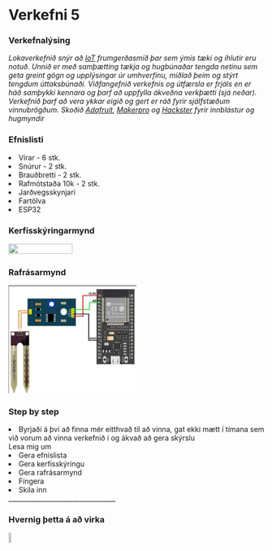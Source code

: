 <h1>Verkefni 5</h1>

<h3>Verkefnalýsing</h3>

_Lokaverkefnið snýr að [IoT](https://en.wikipedia.org/wiki/Internet_of_things) frumgerðasmíð þar sem ýmis tæki og íhlutir eru notuð. Unnið er með samþætting tækja og hugbúnaðar tengda netinu sem geta greint gögn og upplýsingar úr umhverfinu, miðlað þeim og stýrt tengdum úttaksbúnaði.
Viðfangefnið verkefnis og útfærsla er frjáls en er háð samþykki kennara og þarf að uppfylla ákveðna verkþætti (sjá neðar).
Verkefnið þarf að vera ykkar eigið og gert er ráð fyrir sjálfstæðum vinnubrögðum. Skoðið [Adafruit](https://learn.adafruit.com), [Makerpro](https://maker.pro) og [Hackster](https://www.hackster.io) fyrir innblástur og hugmyndir_


<h3>Efnislisti</h3> 

 <li>Vírar - 6 stk.</li>
 <li>Snúrur - 2 stk.</li>
 <li>Brauðbretti - 2 stk.</li>
 <li>Rafmótstaða 10k - 2 stk.</li>
 <li>Jarðvegsskynjari</li>
 <li>Fartölva</li> 
 <li>ESP32</li>

 
<h3>Kerfisskýringarmynd</h3>
<img src="https://github.com/011000010110001001100/Verkefni-5/blob/main/Myndir/kerfisskýring.png" width="50%" height="50%">


<h3>Rafrásarmynd</h3>
<img src="https://github.com/011000010110001001100/Verkefni-5/blob/main/Myndir/rafras.png" width="50%" height="50%">


<h3>Step by step</h3>
<li>Byrjaði á því að finna mér eitthvað til að vinna, gat ekki mætt í tímana sem við vorum að vinna verkefnið í og ákvað að gera skýrslu</li>
<l1>Lesa mig um</l1>
<li>Gera efnislista</li>
<li>Gera kerfisskýringu</li>
<li>Gera rafrásarmynd</li>
<li>Fíngera</li>
<li>Skila inn</li>
_________________________________
<h3>Hvernig þetta á að virka</h3>

[<img src="https://i.etsystatic.com/10919371/r/il/155a7d/1563938723/il_794xN.1563938723_1rmr.jpg" width="10%" height="10%">](https://www.youtube.com/watch?v=1wYAwtzNxJU&t=3s)



